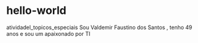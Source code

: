 # hello-world
atividadeI_topicos_especiais
Sou Valdemir Faustino dos Santos , tenho 49 anos e sou um apaixonado por TI
